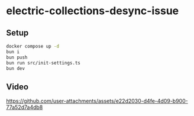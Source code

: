 # electric-collections-desync-issue

## Setup

```bash
docker compose up -d
bun i
bun push
bun run src/init-settings.ts
bun dev
```

## Video

https://github.com/user-attachments/assets/e22d2030-d4fe-4d09-b900-77a52d7a4db8

